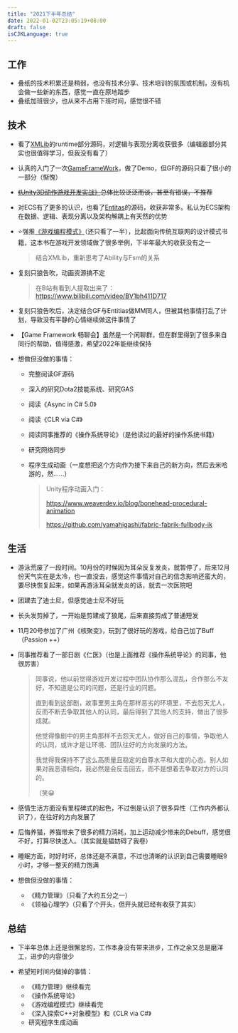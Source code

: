 ```yaml
---
title: "2021下半年总结"
date: 2022-01-02T23:05:19+08:00
draft: false
isCJKLanguage: true
---
```


## 工作

- 叠纸的技术积累还是稍弱，也没有技术分享、技术培训的氛围或机制，没有机会做一些新的东西，感觉一直在原地踏步
- 叠纸加班很少，也从来不占用下班时间，感觉很不错

## 技术

- 看了[XMLib](https://github.com/PxGame/XMLib.AM)的runtime部分源码，对逻辑与表现分离收获很多（编辑器部分其实也很值得学习，但我没有看了）

- 认真的入门了一次[GameFrameWork](https://github.com/EllanJiang/GameFramework)，做了Demo，但GF的源码只看了很小的一部分（惭愧）

- ~~[《Unity3D动作游戏开发实战》](https://item.jd.com/12683035.html)总体比较泛泛而谈，甚至有错误，不推荐~~

- 对ECS有了更多的认识，也看了[Entitas](https://github.com/sschmid/Entitas-CSharp)的源码，收获非常多。私认为ECS架构在数据、逻辑、表现分离以及架构解耦上有天然的优势

- ⭐强推[《游戏编程模式》](https://gpp.tkchu.me/)（还只看了一半），比起面向传统互联网的设计模式书籍，这本书在游戏开发领域做了很多举例，下半年最大的收获没有之一

  > 结合XMLib，重新思考了Ability与Fsm的关系

- 复刻只狼告吹，动画资源搞不定

  > 在B站有看到人提取出来了：https://www.bilibili.com/video/BV1bh411D717

- 复刻只狼告吹后，决定结合GF与Entitias做MM同人，但被其他事情打乱了计划，导致没有平静的心情继续做这件事情了

- 【Game Framework 畅聊会】虽然是一个闲聊群，但在群里得到了很多来自同行的帮助，值得感激，希望2022年能继续保持

- 想做但没做的事情：

  - 完整阅读GF源码

  - 深入的研究Dota2技能系统、研究GAS

  - 阅读《Async in C# 5.0》

  - 阅读《CLR via C#》

  - 阅读同事推荐的《操作系统导论》（是他读过的最好的操作系统书籍）

  - 研究网络同步

  - 程序生成动画（一度想把这个方向作为接下来自己的新方向，然后去米哈游的，然……）

    > Unity程序动画入门：
    >
    > https://www.weaverdev.io/blog/bonehead-procedural-animation
    >
    > https://github.com/yamahigashi/fabric-fabrik-fullbody-ik

## 生活

- 游泳荒废了一段时间。10月份的时候因为耳朵反复发炎，就暂停了，后来12月份天气实在是太冷，也一直没去，感觉这件事情对自己的信念影响还蛮大的，要尽快恢复起来，如果再游泳耳朵就发炎的话，就去一次医院吧

- 团建去了迪士尼，但感觉迪士尼不好玩

- 长头发剪掉了，一开始是剪建成了狼尾，后来直接剪成了普通短发

- 11月20号参加了广州《核聚变》，玩到了很好玩的游戏，给自己加了Buff（Passion ++）

- 同事推荐看了一部日剧《仁医》（也是上面推荐《操作系统导论》的同事，他很厉害）

  > 同事说，他以前觉得游戏开发过程中团队协作那么混乱，合作那么不友好，不知道是公司的问题，还是行业的问题。
  >
  > 直到看到这部剧，故事里男主角在那样恶劣的环境里，不去怨天尤人，反而不断去争取其他人的认同，最后得到了其他人的支持，做出了很多成就。
  >
  > 他觉得像剧中的男主角那样不去怨天尤人，做好自己的事情，争取他人的认同，或许才是让环境、团队往好的方向发展的方法。
  >
  > 我觉得我保持不了这么高质量且稳定的自尊水平和大度的心态。别人如果对我恶语相向，我必然是会反击回去，而不是想着去争取对方的认同的。
  >
  > （笑😀

- 感情生活方面没有里程碑式的起色，不过倒是认识了很多异性（工作内外都认识了），在往好的方向发展了

- 后悔养猫，养猫带来了很多的精力消耗，加上运动减少带来的Debuff，感觉很不好，打算尽快送人。（其实就是猫妨碍了我卷）

- 睡眠方面，时好时坏，总体还是不满意，不过也清晰的认识到自己需要睡眠9小时，才够一整天的精力饱满

- 想做但没做的事情：

  - 《精力管理》（只看了大约五分之一）
  - 《领袖心理学》（只看了个开头，但开头就已经有收获了其实）

## 总结

- 下半年总体上还是很懈怠的，工作本身没有带来进步，工作之余又总是磨洋工，进步的内容很少

- 希望短时间内做掉的事情：
  - 《精力管理》继续看完
  - 《操作系统导论》
  - 《游戏编程模式》继续看完
  - 《深入探索C++对象模型》和《CLR via C#》
  - 研究程序生成动画
